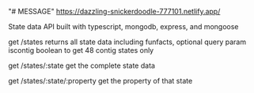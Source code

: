 "# MESSAGE" 
https://dazzling-snickerdoodle-777101.netlify.app/

State data API built with typescript, mongodb, express, and mongoose


get
/states
returns all state data including funfacts, optional query param iscontig boolean to get 48 contig states only

get
/states/:state
get the complete state data

get
/states/:state/:property
get the property of that state

